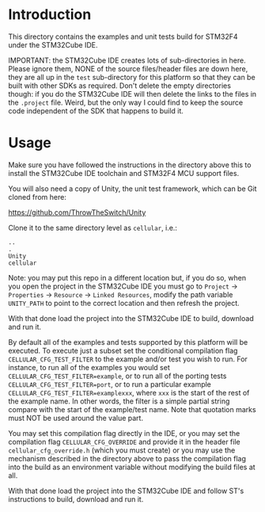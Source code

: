 # Introduction
This directory contains the examples and unit tests build for STM32F4 under the STM32Cube IDE.

IMPORTANT: the STM32Cube IDE creates lots of sub-directories in here.  Please ignore them, NONE of the source files/header files are down here, they are all up in the `test` sub-directory for this platform so that they can be built with other SDKs as required.  Don't delete the empty directories though: if you do the STM32Cube IDE will then delete the links to the files in the `.project` file.  Weird, but the only way I could find to keep the source code independent of the SDK that happens to build it.

# Usage
Make sure you have followed the instructions in the directory above this to install the STM32Cube IDE toolchain and STM32F4 MCU support files.

You will also need a copy of Unity, the unit test framework, which can be Git cloned from here:

https://github.com/ThrowTheSwitch/Unity

Clone it to the same directory level as `cellular`, i.e.:

```
..
.
Unity
cellular
```


Note: you may put this repo in a different location but, if you do so, when you open the project in the STM32Cube IDE you must go to `Project` -> `Properties` -> `Resource` -> `Linked Resources`, modify the path variable `UNITY_PATH` to point to the correct location and then refresh the project.

With that done load the project into the STM32Cube IDE to build, download and run it.

By default all of the examples and tests supported by this platform will be executed.  To execute just a subset set the conditional compilation flag `CELLULAR_CFG_TEST_FILTER` to the example and/or test you wish to run.  For instance, to run all of the examples you would set `CELLULAR_CFG_TEST_FILTER=example`, or to run all of the porting tests `CELLULAR_CFG_TEST_FILTER=port`, or to run a particular example `CELLULAR_CFG_TEST_FILTER=examplexxx`, where `xxx` is the start of the rest of the example name.  In other words, the filter is a simple partial string compare with the start of the example/test name.  Note that quotation marks must NOT be used around the value part.

You may set this compilation flag directly in the IDE, or you may set the compilation flag `CELLULAR_CFG_OVERRIDE` and provide it in the header file `cellular_cfg_override.h` (which you must create) or you may use the mechanism described in the directory above to pass the compilation flag into the build as an environment variable without modifying the build files at all.

With that done load the project into the STM32Cube IDE and follow ST's instructions to build, download and run it.